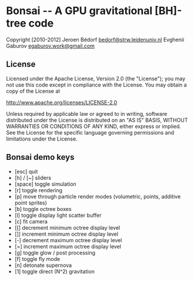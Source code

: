 Bonsai -- A GPU gravitational [BH]-tree code
============================================

Copyright [2010-2012] 
  Jeroen Bédorf <bedorf@strw.leidenuniv.nl>
  Evghenii Gaburov <egaburov.work@gmail.com>

License
-------

Licensed under the Apache License, Version 2.0 (the "License");
you may not use this code except in compliance with the License.
You may obtain a copy of the License at

http://www.apache.org/licenses/LICENSE-2.0

Unless required by applicable law or agreed to in writing, software
distributed under the License is distributed on an "AS IS" BASIS,
WITHOUT WARRANTIES OR CONDITIONS OF ANY KIND, either express or implied.
See the License for the specific language governing permissions and
limitations under the License.

Bonsai demo keys
----------------

* [esc]	quit
* [h] / [~]	sliders
* [space]	toggle simulation
* [r]	toggle rendering
* [p]	move through particle render modes (volumetric, points, additive point sprites)
* [b]	toggle octree boxes
* [l]	toggle display light scatter buffer
* [c]	fit camera
* [[] decrement minimum octree display level
* []] increment minimum octree display level
* [-] decrement maximum octree display level
* [=] increment maximum octree display level
* [g]	toggle glow / post processing
* [f]	toggle fly mode
* [n]	detonate supernova
* [1] toggle direct (N^2) gravitation
